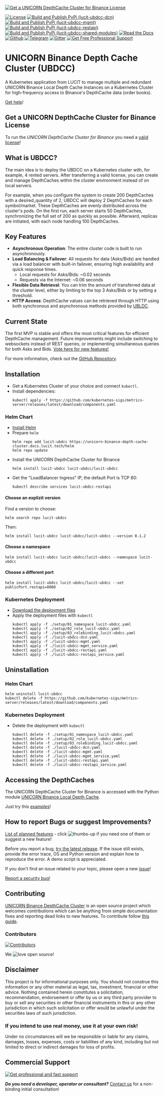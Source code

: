 [![Get a UNICORN DepthCache Cluster for Binance License](https://github.com/LUCIT-Systems-and-Development/unicorn-binance-depth-cache-cluster/blob/master/images/logo/LUCIT-UBDCC-License-Offer.png)](https://shop.lucit.services/software/unicorn-depthcache-cluster-for-binance)

[![License](https://img.shields.io/badge/license-LSOSL-blue)](https://unicorn-binance-depthcache-cluster.docs.lucit.tech/license.html)
[![Build and Publish PyPi (lucit-ubdcc-dcn)](https://github.com/LUCIT-Systems-and-Development/unicorn-binance-depth-cache-cluster/actions/workflows/build_wheels_lucit_ubdcc_dcn.yml/badge.svg)](https://github.com/LUCIT-Systems-and-Development/unicorn-binance-depth-cache-cluster/actions/workflows/build_wheels_lucit_ubdcc_dcn.yml)
[![Build and Publish PyPi (lucit-ubdcc-mgmt)](https://github.com/LUCIT-Systems-and-Development/unicorn-binance-depth-cache-cluster/actions/workflows/build_wheels_lucit_ubdcc_mgmt.yml/badge.svg)](https://github.com/LUCIT-Systems-and-Development/unicorn-binance-depth-cache-cluster/actions/workflows/build_wheels_lucit_ubdcc_mgmt.yml)
[![Build and Publish PyPi (lucit-ubdcc-restapi)](https://github.com/LUCIT-Systems-and-Development/unicorn-binance-depth-cache-cluster/actions/workflows/build_wheels_lucit_ubdcc_restapi.yml/badge.svg)](https://github.com/LUCIT-Systems-and-Development/unicorn-binance-depth-cache-cluster/actions/workflows/build_wheels_lucit_ubdcc_restapi.yml)
[![Build and Publish PyPi (lucit-ubdcc-shared-modules)](https://github.com/LUCIT-Systems-and-Development/unicorn-binance-depth-cache-cluster/actions/workflows/build_wheels_lucit_ubdcc_shared_modules.yml/badge.svg)](https://github.com/LUCIT-Systems-and-Development/unicorn-binance-depth-cache-cluster/actions/workflows/build_wheels_lucit_ubdcc_shared_modules.yml)
[![Read the Docs](https://img.shields.io/badge/read-%20docs-yellow)](https://unicorn-binance-depth-cache-cluster.docs.lucit.tech/)
[![Github](https://img.shields.io/badge/source-github-cbc2c8)](https://github.com/LUCIT-Systems-and-Development/unicorn-binance-depthcache-cluster)
[![Telegram](https://img.shields.io/badge/community-telegram-41ab8c)](https://t.me/unicorndevs)
[![Gitter](https://img.shields.io/badge/community-gitter-41ab8c)](https://gitter.im/unicorn-trading-suite/unicorn-binance-depthcache-cluster?utm_source=badge&utm_medium=badge&utm_campaign=pr-badge&utm_content=badge)
[![Get Free Professional Support](https://img.shields.io/badge/chat-lucit%20support-004166)](https://www.lucit.tech/get-support.html)

# UNICORN Binance Depth Cache Cluster (UBDCC)

A Kubernetes application from LUCIT to manage multiple and redundant UNICORN Binance Local Depth Cache Instances on a 
Kubernetes Cluster for high-frequency access to Binance's DepthCache data (order books). 

[Get help](https://www.lucit.tech/get-support.html)!

## Get a UNICORN DepthCache Cluster for Binance License

To run the *UNICORN DepthCache Cluster for Binance* you need a [valid license](https://shop.lucit.services/software/unicorn-depthcache-cluster-for-binance)!

## What is UBDCC?

The main idea is to deploy the UBDCC on a Kubernetes cluster with, for example, 4 rented servers. After transferring a 
valid license, you can create and manage DepthCaches within the cluster environment instead of on local servers.

For example, when you configure the system to create 200 DepthCaches with a desired_quantity of 2, UBDCC will deploy 2 
DepthCaches for each symbol/market. These DepthCaches are evenly distributed across the cluster's pods. On the first 
run, each server starts 50 DepthCaches, synchronizing the full set of 200 as quickly as possible. Afterward, replicas 
are initiated, with each node handling 100 DepthCaches.

## Key Features

- **Asynchronous Operation**: The entire cluster code is built to run asynchronously.
- **Load Balancing & Failover**: All requests for data (Asks/Bids) are handled via a load balancer with built-in 
failover, ensuring high availability and quick response times.
  - Local requests for Asks/Bids: ~0.02 seconds
  - Requests via the Internet: ~0.06 seconds
- **Flexible Data Retrieval**: You can trim the amount of transferred data at the cluster level, either by limiting to 
the top 3 Asks/Bids or by setting a threshold.
- **HTTP Access**: DepthCache values can be retrieved through HTTP using both synchronous and asynchronous methods 
provided by 
[UBLDC](https://unicorn-binance-local-depth-cache.docs.lucit.tech/unicorn_binance_local_depth_cache.html#module-unicorn_binance_local_depth_cache.cluster).

## Current State

The first MVP is stable and offers the most critical features for efficient DepthCache management. Future improvements 
might include switching to websockets instead of REST queries, or implementing simultaneous queries for both Asks and 
Bids. [Vote here for new features!](https://github.com/LUCIT-Systems-and-Development/unicorn-binance-depth-cache-cluster/issues?q=is%3Aissue+is%3Aopen+label%3Aenhancement)

For more information, check out the [GitHub Repository](https://github.com/LUCIT-Systems-and-Development/unicorn-binance-depth-cache-cluster).

## Installation

- Get a Kubernetes Cluster of your choice and connect `kubectl`. 
- Install dependencies:
    ``` 
    kubectl apply -f https://github.com/kubernetes-sigs/metrics-server/releases/latest/download/components.yaml
    ```

### Helm Chart
- [Install Helm](https://helm.sh/docs/intro/install) 
- Prepare `helm`
    ``` 
    helm repo add lucit-ubdcc https://unicorn-binance-depth-cache-cluster.docs.lucit.tech/helm
    helm repo update
    ```
- Install the UNICORN DepthCache Cluster for Binance  
    ``` 
    helm install lucit-ubdcc lucit-ubdcc/lucit-ubdcc
    ```
- Get the "LoadBalancer Ingress" IP, the default Port is TCP 80:
    ```
    kubectl describe services lucit-ubdcc-restapi
    ```

#### Choose an explizit version
Find a version to choose:
``` 
helm search repo lucit-ubdcc
``` 

Then:
``` 
helm install lucit-ubdcc lucit-ubdcc/lucit-ubdcc --version 0.1.2
``` 

#### Choose a namespace
``` 
helm install lucit-ubdcc lucit-ubdcc/lucit-ubdcc --namespace lucit-ubdcc
``` 

#### Choose a different port
``` 
helm install lucit-ubdcc lucit-ubdcc/lucit-ubdcc --set publicPort.restapi=8080
``` 
  
### Kubernetes Deployment
- [Download the deployment files](https://github.com/LUCIT-Systems-and-Development/unicorn-binance-depth-cache-cluster/tree/master/admin/k8s)
- Apply the deployment files with `kubectl`
    ``` 
    kubectl apply -f ./setup/01_namespace_lucit-ubdcc.yaml
    kubectl apply -f ./setup/02_role_lucit-ubdcc.yaml
    kubectl apply -f ./setup/03_rolebinding_lucit-ubdcc.yaml
    kubectl apply -f ./lucit-ubdcc-dcn.yaml  
    kubectl apply -f ./lucit-ubdcc-mgmt.yaml
    kubectl apply -f ./lucit-ubdcc-mgmt_service.yaml
    kubectl apply -f ./lucit-ubdcc-restapi.yaml
    kubectl apply -f ./lucit-ubdcc-restapi_service.yaml
    ```

## Uninstallation

### Helm Chart

```
helm uninstall lucit-ubdcc
kubectl delete -f https://github.com/kubernetes-sigs/metrics-server/releases/latest/download/components.yaml
```

### Kubernetes Deployment
- Delete the deployment with `kubectl`
    ``` 
    kubectl delete -f ./setup/01_namespace_lucit-ubdcc.yaml
    kubectl delete -f ./setup/02_role_lucit-ubdcc.yaml
    kubectl delete -f ./setup/03_rolebinding_lucit-ubdcc.yaml
    kubectl delete -f ./lucit-ubdcc-dcn.yaml  
    kubectl delete -f ./lucit-ubdcc-mgmt.yaml
    kubectl delete -f ./lucit-ubdcc-mgmt_service.yaml
    kubectl delete -f ./lucit-ubdcc-restapi.yaml
    kubectl delete -f ./lucit-ubdcc-restapi_service.yaml
    ```

## Accessing the DepthCaches

The UNICORN DepthCache Cluster for Binance is accessed with the Python module [UNICORN Binance Local Depth Cache](https://github.com/LUCIT-Systems-and-Development/unicorn-binance-local-depth-cache?tab=readme-ov-file#connect-to-a-unicorn-depthcache-cluster-for-binance).

Just try this [examples](https://github.com/LUCIT-Systems-and-Development/unicorn-binance-local-depth-cache/tree/master/examples/unicorn_depthcache_cluster_for_binance)!

## How to report Bugs or suggest Improvements?
[List of planned features](https://github.com/LUCIT-Systems-and-Development/unicorn-binance-depthcache-cluster/issues?q=is%3Aissue+is%3Aopen+label%3Aenhancement) - click ![thumbs-up](https://raw.githubusercontent.com/lucit-systems-and-development/unicorn-binance-suite/master/images/misc/thumbup.png) if you need one of them or suggest a new feature!

Before you report a bug, [try the latest release](https://github.com/LUCIT-Systems-and-Development/unicorn-binance-depthcache-cluster#installation-and-upgrade). If the issue still exists, provide the error trace, OS 
and Python version and explain how to reproduce the error. A demo script is appreciated.

If you don't find an issue related to your topic, please open a new [issue](https://github.com/LUCIT-Systems-and-Development/unicorn-binance-depthcache-cluster/issues)!

[Report a security bug!](https://github.com/LUCIT-Systems-and-Development/unicorn-binance-depthcache-cluster/security/policy)

## Contributing
[UNICORN Binance DepthCache Cluster](https://www.lucit.tech/unicorn-binance-depthcache-cluster.html) is an open 
source project which welcomes contributions which can be anything from simple documentation fixes and reporting dead links to new features. To 
contribute follow 
[this guide](https://github.com/LUCIT-Systems-and-Development/unicorn-binance-depthcache-cluster/blob/master/CONTRIBUTING.md).
 
### Contributors
[![Contributors](https://contributors-img.web.app/image?repo=oliver-zehentleitner/unicorn-binance-depthcache-cluster)](https://github.com/LUCIT-Systems-and-Development/unicorn-binance-depthcache-cluster/graphs/contributors)

We ![love](https://raw.githubusercontent.com/lucit-systems-and-development/unicorn-binance-suite/master/images/misc/heart.png) open source!

## Disclaimer
This project is for informational purposes only. You should not construe this information or any other material as 
legal, tax, investment, financial or other advice. Nothing contained herein constitutes a solicitation, recommendation, 
endorsement or offer by us or any third party provider to buy or sell any securities or other financial instruments in 
this or any other jurisdiction in which such solicitation or offer would be unlawful under the securities laws of such 
jurisdiction.

### If you intend to use real money, use it at your own risk!

Under no circumstances will we be responsible or liable for any claims, damages, losses, expenses, costs or liabilities 
of any kind, including but not limited to direct or indirect damages for loss of profits.

## Commercial Support

[![Get professional and fast support](https://raw.githubusercontent.com/LUCIT-Systems-and-Development/unicorn-trading-suite/master/images/support/LUCIT-get-professional-and-fast-support.png)](https://www.lucit.tech/get-support.html)

***Do you need a developer, operator or consultant?*** [Contact us](https://www.lucit.tech/contact.html) for a non-binding initial consultation!
